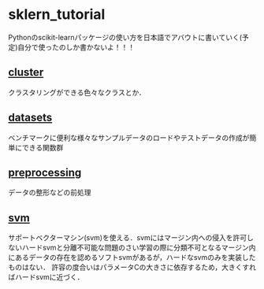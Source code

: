 # sklern_tutorial
Pythonのscikit-learnパッケージの使い方を日本語でアバウトに書いていく(予定)自分で使ったのしか書かないよ！！！

## [cluster](cluster)
クラスタリングができる色々なクラスとか．

## [datasets](datasets)
ベンチマークに便利な様々なサンプルデータのロードやテストデータの作成が簡単にできる関数群

## [preprocessing](preprocessing)
データの整形などの前処理

## [svm](svm)
サポートベクターマシン(svm)を使える．svmにはマージン内への侵入を許可しないハードsvmと分離不可能な問題のさい学習の際に分類不可となるマージン内にあるデータの存在を認めるソフトsvmがあるが，ハードなsvmのみを実装したものはない．
許容の度合いはパラメータCの大きさに依存するため，大きくすればハードsvmに近づく．
